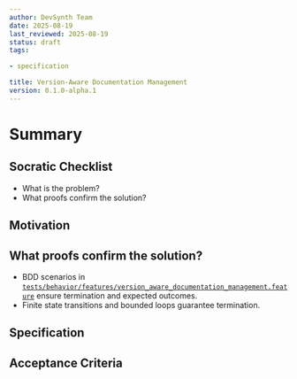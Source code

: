 ```yaml
---
author: DevSynth Team
date: 2025-08-19
last_reviewed: 2025-08-19
status: draft
tags:

- specification

title: Version-Aware Documentation Management
version: 0.1.0-alpha.1
---
```


<!--
Required metadata fields:
- author: document author
- date: creation date
- last_reviewed: last review date
- status: draft | review | published
- tags: search keywords
- title: short descriptive name
- version: specification version
-->

# Summary

## Socratic Checklist
- What is the problem?
- What proofs confirm the solution?

## Motivation

## What proofs confirm the solution?
- BDD scenarios in [`tests/behavior/features/version_aware_documentation_management.feature`](../../tests/behavior/features/version_aware_documentation_management.feature) ensure termination and expected outcomes.
- Finite state transitions and bounded loops guarantee termination.


## Specification

## Acceptance Criteria
